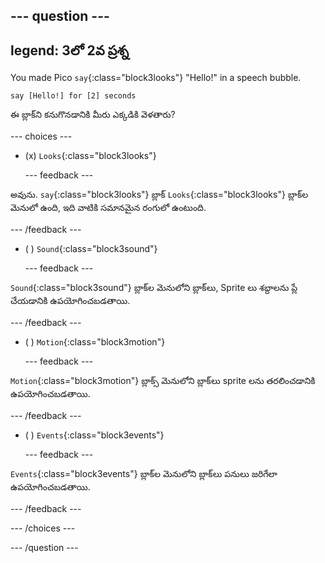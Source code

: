 
--- question ---
---
legend: 3లో 2వ ప్రశ్న
---

You made Pico `say`{:class="block3looks"} "Hello!" in a speech bubble.

```blocks3
say [Hello!] for [2] seconds
```

ఈ బ్లాక్‌ని కనుగొనడానికి మీరు ఎక్కడికి వెళతారు?

--- choices ---

- (x) `Looks`{:class="block3looks"}

  --- feedback ---

అవును. `say`{:class="block3looks"} బ్లాక్ `Looks`{:class="block3looks"} బ్లాక్‌ల మెనులో ఉంది, ఇది వాటికి సమానమైన రంగులో ఉంటుంది.

  --- /feedback ---

- ( ) `Sound`{:class="block3sound"}

  --- feedback ---

`Sound`{:class="block3sound"} బ్లాక్‌ల మెనులోని బ్లాక్‌లు, Sprite లు శబ్దాలను ప్లే చేయడానికి ఉపయోగించబడతాయి.

  --- /feedback ---

- ( ) `Motion`{:class="block3motion"}

  --- feedback ---

`Motion`{:class="block3motion"} బ్లాక్స్ మెనులోని బ్లాక్‌లు sprite లను తరలించడానికి ఉపయోగించబడతాయి.

  --- /feedback ---

- ( ) `Events`{:class="block3events"}

  --- feedback ---

`Events`{:class="block3events"} బ్లాక్‌ల మెనులోని బ్లాక్‌లు పనులు జరిగేలా ఉపయోగించబడతాయి.

  --- /feedback ---

--- /choices ---

--- /question ---
